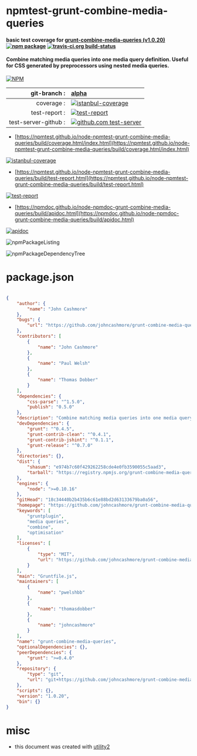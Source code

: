 # npmtest-grunt-combine-media-queries

#### basic test coverage for  [grunt-combine-media-queries (v1.0.20)](https://github.com/johncashmore/grunt-combine-media-queries)  [![npm package](https://img.shields.io/npm/v/npmtest-grunt-combine-media-queries.svg?style=flat-square)](https://www.npmjs.org/package/npmtest-grunt-combine-media-queries) [![travis-ci.org build-status](https://api.travis-ci.org/npmtest/node-npmtest-grunt-combine-media-queries.svg)](https://travis-ci.org/npmtest/node-npmtest-grunt-combine-media-queries)

#### Combine matching media queries into one media query definition. Useful for CSS generated by preprocessors using nested media queries.

[![NPM](https://nodei.co/npm/grunt-combine-media-queries.png?downloads=true&downloadRank=true&stars=true)](https://www.npmjs.com/package/grunt-combine-media-queries)

| git-branch : | [alpha](https://github.com/npmtest/node-npmtest-grunt-combine-media-queries/tree/alpha)|
|--:|:--|
| coverage : | [![istanbul-coverage](https://npmtest.github.io/node-npmtest-grunt-combine-media-queries/build/coverage.badge.svg)](https://npmtest.github.io/node-npmtest-grunt-combine-media-queries/build/coverage.html/index.html)|
| test-report : | [![test-report](https://npmtest.github.io/node-npmtest-grunt-combine-media-queries/build/test-report.badge.svg)](https://npmtest.github.io/node-npmtest-grunt-combine-media-queries/build/test-report.html)|
| test-server-github : | [![github.com test-server](https://npmtest.github.io/node-npmtest-grunt-combine-media-queries/GitHub-Mark-32px.png)](https://npmtest.github.io/node-npmtest-grunt-combine-media-queries/build/app/index.html) | | build-artifacts : | [![build-artifacts](https://npmtest.github.io/node-npmtest-grunt-combine-media-queries/glyphicons_144_folder_open.png)](https://github.com/npmtest/node-npmtest-grunt-combine-media-queries/tree/gh-pages/build)|

- [https://npmtest.github.io/node-npmtest-grunt-combine-media-queries/build/coverage.html/index.html](https://npmtest.github.io/node-npmtest-grunt-combine-media-queries/build/coverage.html/index.html)

[![istanbul-coverage](https://npmtest.github.io/node-npmtest-grunt-combine-media-queries/build/screenCapture.buildCi.browser.%252Ftmp%252Fbuild%252Fcoverage.lib.html.png)](https://npmtest.github.io/node-npmtest-grunt-combine-media-queries/build/coverage.html/index.html)

- [https://npmtest.github.io/node-npmtest-grunt-combine-media-queries/build/test-report.html](https://npmtest.github.io/node-npmtest-grunt-combine-media-queries/build/test-report.html)

[![test-report](https://npmtest.github.io/node-npmtest-grunt-combine-media-queries/build/screenCapture.buildCi.browser.%252Ftmp%252Fbuild%252Ftest-report.html.png)](https://npmtest.github.io/node-npmtest-grunt-combine-media-queries/build/test-report.html)

- [https://npmdoc.github.io/node-npmdoc-grunt-combine-media-queries/build/apidoc.html](https://npmdoc.github.io/node-npmdoc-grunt-combine-media-queries/build/apidoc.html)

[![apidoc](https://npmdoc.github.io/node-npmdoc-grunt-combine-media-queries/build/screenCapture.buildCi.browser.%252Ftmp%252Fbuild%252Fapidoc.html.png)](https://npmdoc.github.io/node-npmdoc-grunt-combine-media-queries/build/apidoc.html)

![npmPackageListing](https://npmtest.github.io/node-npmtest-grunt-combine-media-queries/build/screenCapture.npmPackageListing.svg)

![npmPackageDependencyTree](https://npmtest.github.io/node-npmtest-grunt-combine-media-queries/build/screenCapture.npmPackageDependencyTree.svg)



# package.json

```json

{
    "author": {
        "name": "John Cashmore"
    },
    "bugs": {
        "url": "https://github.com/johncashmore/grunt-combine-media-queries/issues"
    },
    "contributors": [
        {
            "name": "John Cashmore"
        },
        {
            "name": "Paul Welsh"
        },
        {
            "name": "Thomas Dobber"
        }
    ],
    "dependencies": {
        "css-parse": "^1.5.0",
        "publish": "0.5.0"
    },
    "description": "Combine matching media queries into one media query definition. Useful for CSS generated by preprocessors using nested media queries.",
    "devDependencies": {
        "grunt": "^0.4.5",
        "grunt-contrib-clean": "^0.4.1",
        "grunt-contrib-jshint": "^0.1.1",
        "grunt-release": "^0.7.0"
    },
    "directories": {},
    "dist": {
        "shasum": "e974b7c60f429262258cde4e0fb3590055c5aad3",
        "tarball": "https://registry.npmjs.org/grunt-combine-media-queries/-/grunt-combine-media-queries-1.0.20.tgz"
    },
    "engines": {
        "node": ">=0.10.16"
    },
    "gitHead": "18c34440b2b435b6c61e88bd2d63133679ba0a56",
    "homepage": "https://github.com/johncashmore/grunt-combine-media-queries",
    "keywords": [
        "gruntplugin",
        "media queries",
        "combine",
        "optimisation"
    ],
    "licenses": [
        {
            "type": "MIT",
            "url": "https://github.com/johncashmore/grunt-combine-media-queries/blob/master/LICENSE-MIT"
        }
    ],
    "main": "Gruntfile.js",
    "maintainers": [
        {
            "name": "pwelshbb"
        },
        {
            "name": "thomasdobber"
        },
        {
            "name": "johncashmore"
        }
    ],
    "name": "grunt-combine-media-queries",
    "optionalDependencies": {},
    "peerDependencies": {
        "grunt": ">=0.4.0"
    },
    "repository": {
        "type": "git",
        "url": "git+https://github.com/johncashmore/grunt-combine-media-queries.git"
    },
    "scripts": {},
    "version": "1.0.20",
    "bin": {}
}
```



# misc
- this document was created with [utility2](https://github.com/kaizhu256/node-utility2)

